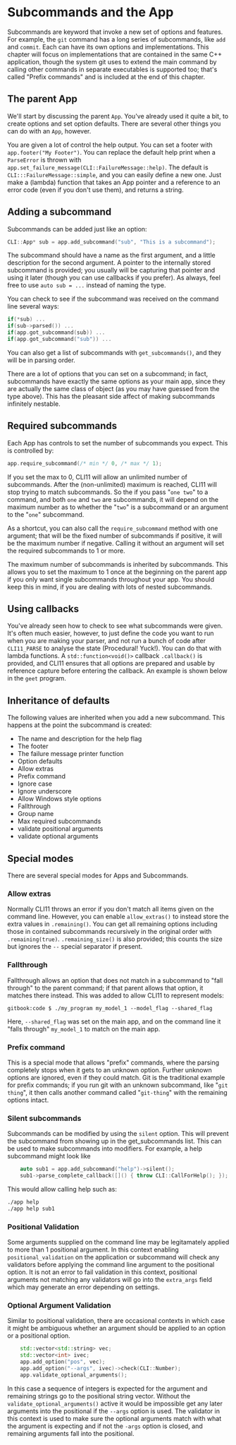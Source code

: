 # Subcommands and the App

Subcommands are keyword that invoke a new set of options and features. For example, the `git`
command has a long series of subcommands, like `add` and `commit`. Each can have its own options
and implementations. This chapter will focus on implementations that are contained in the same
C++ application, though the system git uses to extend the main command by calling other commands
in separate executables is supported too; that's called "Prefix commands" and is included at the
end of this chapter.

## The parent App

We'll start by discussing the parent `App`. You've already used it quite a bit, to create
options and set option defaults. There are several other things you can do with an `App`, however.

You are given a lot of control the help output. You can set a footer with `app.footer("My Footer")`.
You can replace the default help print when a `ParseError` is thrown with `app.set_failure_message(CLI::FailureMessage::help)`.
The default is `CLI:::FailureMessage::simple`, and you can easily define a new one. Just make a (lambda) function that takes an App pointer
and a reference to an error code (even if you don't use them), and returns a string.

## Adding a subcommand

Subcommands can be added just like an option:

```cpp
CLI::App* sub = app.add_subcommand("sub", "This is a subcommand");
```

The subcommand should have a name as the first argument, and a little description for the
second argument. A pointer to the internally stored subcommand is provided; you usually will
be capturing that pointer and using it later (though you can use callbacks if you prefer). As
always, feel free to use `auto sub = ...` instead of naming the type.

You can check to see if the subcommand was received on the command line several ways:

```cpp
if(*sub) ...
if(sub->parsed()) ...
if(app.got_subcommand(sub)) ...
if(app.got_subcommand("sub")) ...
```

You can also get a list of subcommands with `get_subcommands()`, and they will be in parsing order.

There are a lot of options that you can set on a subcommand; in fact,
subcommands have exactly the same options as your main app, since they are actually
the same class of object (as you may have guessed from the type above). This has the
pleasant side affect of making subcommands infinitely nestable.

## Required subcommands

Each App has controls to set the number of subcommands you expect. This is controlled by:

```cpp
app.require_subcommand(/* min */ 0, /* max */ 1);
```

If you set the max to 0, CLI11 will allow an unlimited number of subcommands. After the (non-unlimited) maximum
is reached, CLI11 will stop trying to match subcommands. So the if you pass "`one two`" to a command, and both `one`
and `two` are subcommands, it will depend on the maximum number as to whether the "`two`" is a subcommand or an argument to the
"`one`" subcommand.

As a shortcut, you can also call the `require_subcommand` method with one argument; that will be the fixed number of subcommands if positive, it
will be the maximum number if negative. Calling it without an argument will set the required subcommands to 1 or more.

The maximum number of subcommands is inherited by subcommands. This allows you to set the maximum to 1 once at the beginning on the parent app if you only want single subcommands throughout your app. You should keep this in mind, if you are dealing with lots of nested subcommands.

## Using callbacks

You've already seen how to check to see what subcommands were given. It's often much easier, however, to just define the code you want to run when you are making your parser, and not run a bunch of code after `CLI11_PARSE` to analyse the state (Procedural! Yuck!). You can do that with lambda functions. A `std::function<void()>` callback `.callback()` is provided, and CLI11 ensures that all options are prepared and usable by reference capture before entering the callback. An
example is shown below in the `geet` program.

## Inheritance of defaults

The following values are inherited when you add a new subcommand. This happens at the point the subcommand is created:

- The name and description for the help flag
- The footer
- The failure message printer function
- Option defaults
- Allow extras
- Prefix command
- Ignore case
- Ignore underscore
- Allow Windows style options
- Fallthrough
- Group name
- Max required subcommands
- validate positional arguments
- validate optional arguments

## Special modes

There are several special modes for Apps and Subcommands.

### Allow extras

Normally CLI11 throws an error if you don't match all items given on the command line. However, you can enable `allow_extras()`
to instead store the extra values in `.remaining()`. You can get all remaining options including those in contained subcommands recursively in the original order with `.remaining(true)`.
`.remaining_size()` is also provided; this counts the size but ignores the `--` special separator if present.

### Fallthrough

Fallthrough allows an option that does not match in a subcommand to "fall through" to the parent command; if that parent
allows that option, it matches there instead. This was added to allow CLI11 to represent models:

```term
gitbook:code $ ./my_program my_model_1 --model_flag --shared_flag
```

Here, `--shared_flag` was set on the main app, and on the command line it "falls through" `my_model_1` to match on the main app.

### Prefix command

This is a special mode that allows "prefix" commands, where the parsing completely stops when it gets to an unknown option. Further unknown options are ignored, even if they could match. Git is the traditional example for prefix commands; if you run git with an unknown subcommand, like "`git thing`", it then calls another command called "`git-thing`" with the remaining options intact.

### Silent subcommands

Subcommands can be modified by using the `silent` option. This will prevent the subcommand from showing up in the get_subcommands list. This can be used to make subcommands into modifiers. For example, a help subcommand might look like

```c++
    auto sub1 = app.add_subcommand("help")->silent();
    sub1->parse_complete_callback([]() { throw CLI::CallForHelp(); });
```

This would allow calling help such as:

```bash
./app help
./app help sub1
```

### Positional Validation

Some arguments supplied on the command line may be legitamately applied to more than 1 positional argument. In this context enabling `positional_validation` on the application or subcommand will check any validators before applying the command line argument to the positional option. It is not an error to fail validation in this context, positional arguments not matching any validators will go into the `extra_args` field which may generate an error depending on settings.

### Optional Argument Validation

Similar to positional validation, there are occasional contexts in which case it might be ambiguous whether an argument should be applied to an option or a positional option.

```c++
    std::vector<std::string> vec;
    std::vector<int> ivec;
    app.add_option("pos", vec);
    app.add_option("--args", ivec)->check(CLI::Number);
    app.validate_optional_arguments();
```

In this case a sequence of integers is expected for the argument and remaining strings go to the positional string vector. Without the `validate_optional_arguments()` active it would be impossible get any later arguments into the positional if the `--args` option is used. The validator in this context is used to make sure the optional arguments match with what the argument is expecting and if not the `-args` option is closed, and remaining arguments fall into the positional.
